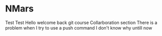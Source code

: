 # NMars
Test Test Hello 
welcome back git course Collarboration section 
There is a problem when I try to use a push command I don't know why untill now 
